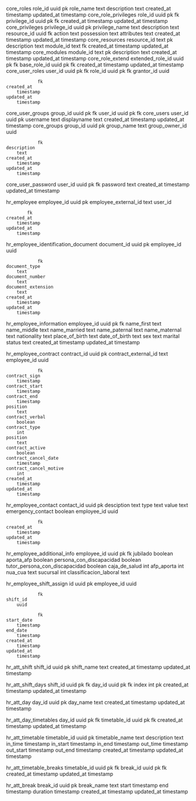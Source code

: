 core_roles
	role_id
		uuid
			pk
	role_name
		text
	description
		text
	created_at
		timestamp
	updated_at
		timestamp
core_role_privileges
	role_id
		uuid
			pk
				fk
	privilege_id
		uuid
			pk
				fk
	created_at
		timestamp
	updated_at
		timestamp
core_privileges
	privilege_id
		uuid
			pk
	privilege_name
		text
	description
		text
	resource_id
		uuid
			fk
	action
		text
	possession
		text
	attributes
		text
	created_at
		timestamp
	updated_at
		timestamp
core_resources
	resource_id
		text
			pk
	description
		text
	module_id
		text
			fk
	created_at
		timestamp
	updated_at
		timestamp
core_modules
	module_id
		text
			pk
	description
		text
	created_at
		timestamp
	updated_at
		timestamp
core_role_extend
	extended_role_id
		uuid
			pk
				fk
	base_role_id
		uuid
			pk
				fk
	created_at
		timestamp
	updated_at
		timestamp
core_user_roles
	user_id
		uuid
			pk
				fk
	role_id
		uuid
			pk
				fk
	grantor_id
		uuid
			
				fk
	created_at
		timestamp
	updated_at
		timestamp
core_user_groups
	group_id
		uuid
			pk
				fk
	user_id
		uuid
			pk
				fk
core_users
	user_id
		uuid
			pk
	username
		text
	displayname
		text
	created_at
		timestamp
	updated_at
		timestamp
core_groups
	group_id
		uuid
			pk
	group_name
		text
	group_owner_id
		uuid
			
				fk
	description
		text
	created_at
		timestamp
	updated_at
		timestamp

core_user_password
	user_id
		uuid
			pk
				fk
	password
		text
	created_at
		timestamp
	updated_at
		timestamp

hr_employee
	employee_id
		uuid
			pk
	employee_external_id
		text
	user_id

			fk
	created_at
		timestamp
	updated_at
		timestamp

hr_employee_identification_document
	document_id
		uuid
			pk
	employee_id
		uuid
			
				fk
	document_type
		text
	document_number
		text
	document_extension
		text
	created_at
		timestamp
	updated_at
		timestamp

hr_employee_information
	employee_id
		uuid
			pk
				fk
	name_first
		text
	name_middle
		text
	name_married
		text
	name_paternal
		text
	name_maternal
		text
	nationality
		text
	place_of_birth
		text
	date_of_birth
		text
	sex
		text
	marital status
		text
	created_at
		timestamp
	updated_at
		timestamp

hr_employee_contract
	contract_id
		uuid
			pk
	contract_external_id
		text
	employee_id
		uuid

				fk
	contract_sign
		timestamp
	contract_start
		timestamp
	contract_end
		timestamp
	position
		text
	contract_verbal
		boolean
	contract_type
		int
	position
		text
	contract_active
		boolean
	contract_cancel_date
		timestamp
	contract_cancel_motive
		int
	created_at
		timestamp
	updated_at
		timestamp

hr_employee_contact
	contact_id
		uuid
			pk
	desciption
		text
	type
		text
	value
		text
	emergency_contact
		boolean
	employee_id
		uuid
			
				fk
	created_at
		timestamp
	updated_at
		timestamp

hr_employee_additional_info
	employee_id
		uuid
			pk
				fk
	jubilado
		boolean
	aporta_afp
		boolean
	persona_con_discapacidad
		boolean
	tutor_persona_con_discapacidad
		boolean
	caja_de_salud
		int
	afp_aporta
		int
	nua_cua
		text
	sucursal
		int
	classificacion_laboral
		text


hr_employee_shift_assign
	id
		uuid
			pk
	employee_id
		uuid

				fk
	shift_id
		uuid

				fk
	start_date
		timestamp
	end_date
		timestamp
	created_at
		timestamp
	updated_at
		timestamp


hr_att_shift
	shift_id
		uuid
			pk
	shift_name
		text
	created_at
		timestamp
	updated_at
		timestamp
	
hr_att_shift_days
	shift_id
		uuid
			pk
				fk
	day_id
		uuid
			pk
				fk
	index
		int
			pk
	created_at
		timestamp
	updated_at
		timestamp

hr_att_day
	day_id
		uuid
			pk
	day_name
		text
	created_at
		timestamp
	updated_at
		timestamp

hr_att_day_timetables
	day_id
		uuid
			pk
				fk
	timetable_id
		uuid
			pk
				fk
	created_at
		timestamp
	updated_at
		timestamp

hr_att_timetable
	timetable_id
		uuid
			pk
	timetable_name
		text
	description
		text
	in_time
		timestamp
	in_start
		timestamp
	in_end
		timestamp
	out_time
		timestamp
	out_start
		timestamp
	out_end
		timestamp
	created_at
		timestamp
	updated_at
		timestamp

hr_att_timetable_breaks
	timetable_id
		uuid
			pk
				fk
	break_id
		uuid
			pk
				fk
	created_at
		timestamp
	updated_at
		timestamp

hr_att_break
	break_id
		uuid
			pk
	break_name
		text
	start
		timestamp
	end
		timestamp
	duration
		timestamp
	created_at
		timestamp
	updated_at
		timestamp

